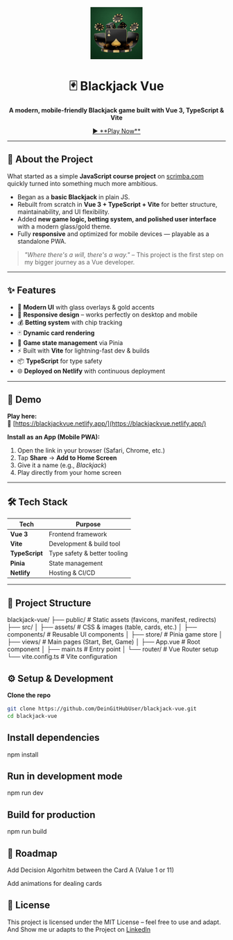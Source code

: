 <div align="center">
  <img src="public/android-chrome-192x192.png" alt="Blackjack Logo" width="120" />

  # 🃏 Blackjack Vue

  **A modern, mobile-friendly Blackjack game built with Vue 3, TypeScript & Vite**
  
  <a href="https://blackjackvue.netlify.app/" target="_blank">
    ▶️ **Play Now**
  </a>
</div>

---

## 📖 About the Project

What started as a simple **JavaScript course project** on [scrimba.com](https://scrimba.com)  
quickly turned into something much more ambitious.

- Began as a **basic Blackjack** in plain JS.
- Rebuilt from scratch in **Vue 3 + TypeScript + Vite** for better structure, maintainability, and UI flexibility.
- Added **new game logic, betting system, and polished user interface** with a modern glass/gold theme.
- Fully **responsive** and optimized for mobile devices — playable as a standalone PWA.

> *"Where there's a will, there's a way."* – This project is the first step on my bigger journey as a Vue developer.

---

## ✨ Features

- 🎨 **Modern UI** with glass overlays & gold accents
- 📱 **Responsive design** – works perfectly on desktop and mobile
- 💰 **Betting system** with chip tracking
- 🃏 **Dynamic card rendering**
- 🔄 **Game state management** via Pinia
- ⚡ Built with **Vite** for lightning-fast dev & builds
- 📦 **TypeScript** for type safety
- 🌐 **Deployed on Netlify** with continuous deployment

---

## 🚀 Demo

**Play here:**  
🔗 [https://blackjackvue.netlify.app/](https://blackjackvue.netlify.app/)

**Install as an App (Mobile PWA):**
1. Open the link in your browser (Safari, Chrome, etc.)
2. Tap **Share** → **Add to Home Screen**
3. Give it a name (e.g., *Blackjack*)
4. Play directly from your home screen

---

## 🛠️ Tech Stack

| Tech        | Purpose                         |
|-------------|---------------------------------|
| **Vue 3**   | Frontend framework              |
| **Vite**    | Development & build tool        |
| **TypeScript** | Type safety & better tooling |
| **Pinia**   | State management                |
| **Netlify** | Hosting & CI/CD                 |

---

## 📂 Project Structure

blackjack-vue/
├── public/ # Static assets (favicons, manifest, redirects)
├── src/
│ ├── assets/ # CSS & images (table, cards, etc.)
│ ├── components/ # Reusable UI components
│ ├── store/ # Pinia game store
│ ├── views/ # Main pages (Start, Bet, Game)
│ ├── App.vue # Root component
│ ├── main.ts # Entry point
│ └── router/ # Vue Router setup
└── vite.config.ts # Vite configuration

## ⚙️ Setup & Development

**Clone the repo**
```bash
git clone https://github.com/DeinGitHubUser/blackjack-vue.git
cd blackjack-vue
```
## Install dependencies
npm install

## Run in development mode
npm run dev

## Build for production
npm run build

## 📌 Roadmap
 Add Decision Algorhitm between the Card A (Value 1 or 11)

 Add animations for dealing cards

## 📜 License
This project is licensed under the MIT License – feel free to use and adapt.
And Show me ur adapts to the Project on 
<a href="https://www.linkedin.com/in/ibrahim-bouzian/" target="_blank">LinkedIn</a>
